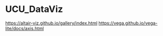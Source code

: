 # UCU_DataViz

https://altair-viz.github.io/gallery/index.html
https://vega.github.io/vega-lite/docs/axis.html

